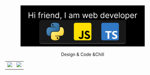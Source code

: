 <p align="middle"><img src="https://github.com/MindBreakerGM/MindBreakerGM/blob/main/greeting.png?raw=true" width="80%"/></p>
<p align="middle">
  Design & Code &Chill
</p>
<p align="middle">
  <table>
      <tr>
        <td>
          <img  style="max-width: 100%;" src="https://github-readme-stats.vercel.app/api?username=MindBreakerGM&show_icons=true&hide_border=true&theme=aura_dark"/>
          </td>
          <td>
            <img  style="max-width: 100%;" src="https://github-readme-stats.vercel.app/api/top-langs/?hide_border=true&username=MindBreakerGM"/>
          </td>
      </tr>
  </table>
<p>
